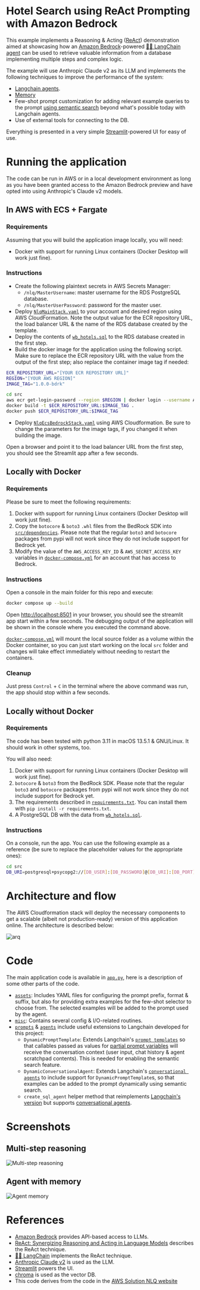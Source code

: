 # Hotel Search using ReAct Prompting with Amazon Bedrock

This example implements a Reasoning & Acting ([ReAct](https://www.promptingguide.ai/techniques/react)) 
demonstration aimed at showcasing how an [Amazon Bedrock](https://aws.amazon.com/bedrock/)-powered
[🦜️🔗 LangChain agent](https://python.langchain.com/docs/modules/agents.html) can be used to
retrieve valuable information from a database implementing multiple steps and complex logic.

The example will use Anthropic Claude v2 as its LLM and implements the following techniques to improve
the performance of the system:

* [Langchain agents](https://python.langchain.com/docs/modules/agents.html).
* [Memory](https://python.langchain.com/docs/modules/memory/)
* Few-shot prompt customization for adding relevant example queries to the prompt 
  [using semantic search](https://python.langchain.com/docs/modules/model_io/prompts/example_selectors/similarity)
  beyond what's possible today with Langchain agents.
* Use of external tools for connecting to the DB.

Everything is presented in a very simple [Streamlit](https://streamlit.io/)-powered UI for easy of use.

# Running the application

The code can be run in AWS or in a local development environment as long as you have been
granted access to the Amazon Bedrock preview and have opted into using Anthropic's Claude
v2 models.

## In AWS with ECS + Fargate

### Requirements

Assuming that you will build the application image locally, you will need:

* Docker with support for running Linux containers (Docker Desktop will work just fine).

### Instructions

* Create the following plaintext secrets in AWS Secrets Manager:
  - `/nlq/MasterUsername`: master username for the RDS PostgreSQL database.
  - `/nlq/MasterUserPassword`: password for the master user.
* Deploy [`NlqMainStack.yaml`](cloudformation/NlqMainStack.yaml) to your account and desired
  region using AWS CloudFormation. Note the output value for the ECR repository URL, the
  load balancer URL & the name of the RDS database created by the template.
* Deploy the contents of [`wb_hotels.sql`](assets/wb_hotels.sql) to the RDS database created
  in the first step.
* Build the docker image for the application using the following script. Make sure to replace
  the ECR repository URL with the value from the output of the first step; also replace the
  container image tag if needed:

```bash
ECR_REPOSITORY_URL="[YOUR ECR REPOSITORY URL]"
REGION="[YOUR AWS REGION]"
IMAGE_TAG="1.0.0-bdrk"

cd src
aws ecr get-login-password --region $REGION | docker login --username AWS --password-stdin $ECR_REPOSITORY_URL
docker build -t $ECR_REPOSITORY_URL:$IMAGE_TAG .
docker push $ECR_REPOSITORY_URL:$IMAGE_TAG
```

* Deploy [`NlqEcsBedrockStack.yaml`](cloudformation/NlqEcsBedrockStack.yaml) using 
  AWS Cloudformation. Be sure to change the parameters for the image tags, if you
  changed it when building the image.

Open a browser and point it to the load balancer URL from the first step, you should
see the Streamlit app after a few seconds.

## Locally with Docker

### Requirements

Please be sure to meet the following requirements:

1. Docker with support for running Linux containers (Docker Desktop will work just fine).
2. Copy the `botocore` & `boto3` `.whl` files from the BedRock SDK into
   [`src/dependencies`](src/dependencies). Please note that the regular `boto3` and `botocore` packages
   from pypi will not work since they do not include support for Bedrock yet. 
3. Modify the value of the `AWS_ACCESS_KEY_ID` & `AWS_SECRET_ACCESS_KEY` variables in 
   [`docker-compose.yml`](docker-compose.yml) for an account that has access
   to Bedrock.

### Instructions

Open a console in the main folder for this repo and execute:

```bash
docker compose up --build
```

Open [http://localhost:8501](http://localhost:8501) in your browser, you should see
the streamlit app start within a few seconds. The debugging output of the application
will be shown in the console where you executed the command above.

[`docker-compose.yml`](docker-compose.yml) will mount the local source folder as a volume
within the Docker container, so you can just start working on the local `src` folder
and changes will take effect immediately without needing to restart the containers.

### Cleanup

Just press `Control` + `C` in the terminal where the above command was run, the app
should stop within a few seconds.

## Locally without Docker

### Requirements

The code has been tested with python 3.11 in macOS 13.5.1 & GNU/Linux. It should work
in other systems, too.

You will also need:

1. Docker with support for running Linux containers (Docker Desktop will work just fine).
2. `botocore` & `boto3` from the BedRock SDK. Please note that the regular `boto3` and 
   `botocore` packages from pypi will not work since they do not include support for 
   Bedrock yet.
3. The requirements described in [`requirements.txt`](src/requirements.txt). You can
   install them with `pip install -r requirements.txt`.
4. A PostgreSQL DB with the data from [`wb_hotels.sql`](assets/wb_hotels.sql).

### Instructions

On a console, run the app. You can use the following example as a reference (be
sure to replace the placeholder values for the appropriate ones):

```bash
cd src
DB_URI=postgresql+psycopg2://[DB_USER]:[DB_PASSWORD]@[DB_URI]:[DB_PORT]/wb_hotels;USE_AWS_PROFILE=true streamlit run app.py
```

# Architecture and flow

The AWS Cloudformation stack will deploy the necessary components to get a scalable (albeit 
not production-ready) version of this application online. The architecture is described below:

![arq](assets/deployed-architecture.png)

# Code

The main application code is available in [`app.py`](src/app.py), here is a description of
some other parts of the code.

* [`assets`](src/assets): Includes YAML files for configuring the prompt prefix, format & suffix,
  but also for providing extra examples for the few-shot selector to choose from. The selected
  examples will be added to the prompt used by the agent.
* [`misc`](src/misc): Contains several config & I/O-related routines.
* [`prompts`](src/prompts) & [`agents`](src/agents) include useful extensions to Langchain developed
  for this project:
  - `DynamicPromptTemplate`: Extends Langchain's
    [`prompt templates`](https://python.langchain.com/docs/modules/model_io/prompts/prompt_templates/)
    so that callables passed as values for
    [partial prompt variables](https://python.langchain.com/docs/modules/model_io/prompts/prompt_templates/partial#partial-with-functions)
    will receive the conversation context (user input, chat history & agent scratchpad contents). This is
    needed for enabling the semantic search feature.
  - `DynamicConversationalAgent`: Extends Langchain's
    [`conversational agents`](https://python.langchain.com/docs/modules/agents/agent_types/chat_conversation_agent)
    to include support for `DynamicPromptTemplate`s, so that examples can be added to the prompt dynamically
    using semantic search.
  - `create_sql_agent` helper method that reimplements
    [Langchain's version](https://api.python.langchain.com/en/latest/agents/langchain.agents.agent_toolkits.sql.base.create_sql_agent.html)
    but supports
    [conversational agents](https://python.langchain.com/docs/modules/agents/agent_types/chat_conversation_agent).

# Screenshots

## Multi-step reasoning

![Multi-step reasoning](assets/app-multistep-reasoning.png)

## Agent with memory

![Agent memory](assets/app-memory.png)

# References

* [Amazon Bedrock](https://aws.amazon.com/bedrock/) provides API-based access to LLMs.
* [ReAct: Synergizing Reasoning and Acting in Language Models](https://arxiv.org/abs/2210.03629) describes the ReAct technique.
* [🦜️🔗 LangChain](https://python.langchain.com/docs/get_started/introduction.html) implements the ReAct technique.
* [Anthropic Claude v2](https://www.anthropic.com/index/claude-2) is used as the LLM.
* [Streamlit](https://streamlit.io/) powers the UI.
* [chroma](https://www.trychroma.com/) is used as the vector DB.
* This code derives from the code in the 
  [AWS Solution NLQ website](https://aws.amazon.com/solutions/guidance/natural-language-queries-of-relational-databases-on-aws/)
